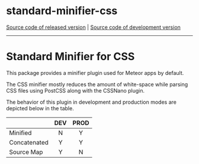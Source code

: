 # standard-minifier-css
[Source code of released version](https://github.com/meteor/meteor/tree/master/packages/standard-minifier-css) | [Source code of development version](https://github.com/meteor/meteor/tree/devel/packages/standard-minifier-css)
***

Standard Minifier for CSS
=========================

This package provides a minifier plugin used for Meteor apps by default.

The CSS minifier mostly reduces the amount of white-space while parsing CSS files 
using PostCSS along with the CSSNano plugin.

The behavior of this plugin in development and production modes are depicted below
in the table.


|               | DEV   | PROD   |
|---------------|:-----:|:------:|
| Minified      |   N   |    Y   | 
| Concatenated  |   Y   |    Y   | 
| Source Map    |   Y   |    N   | 